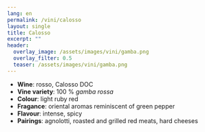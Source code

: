 ```yaml
---
lang: en 
permalink: /vini/calosso
layout: single
title: Calosso
excerpt: ""
header:
  overlay_image: /assets/images/vini/gamba.png
  overlay_filter: 0.5
  teaser: /assets/images/vini/gamba.png
---
```

- **Wine**: rosso, Calosso DOC 
- **Vine variety**: 100 % _gamba rossa_
- **Colour**: light ruby red
- **Fragance**: oriental aromas reminiscent of green pepper
- **Flavour**: intense, spicy
- **Pairings**: agnolotti, roasted and grilled red meats, hard cheeses
